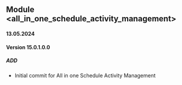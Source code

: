 ## Module <all_in_one_schedule_activity_management>

#### 13.05.2024
#### Version 15.0.1.0.0
##### ADD
- Initial commit for All in one Schedule Activity Management
